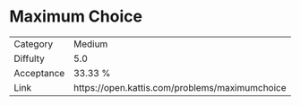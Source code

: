 # Maximum Choice

<table>
    <tr>
        <td>Category</td>
        <td>Medium</td>
    </tr>
    <tr>
        <td>Diffulty</td>
        <td>5.0</td>
    </tr>
    <tr>
        <td>Acceptance</td>
        <td>33.33 %</td>
    </tr>
    <tr>
        <td>Link</td>
        <td>https://open.kattis.com/problems/maximumchoice</td>
    </tr>
</table>